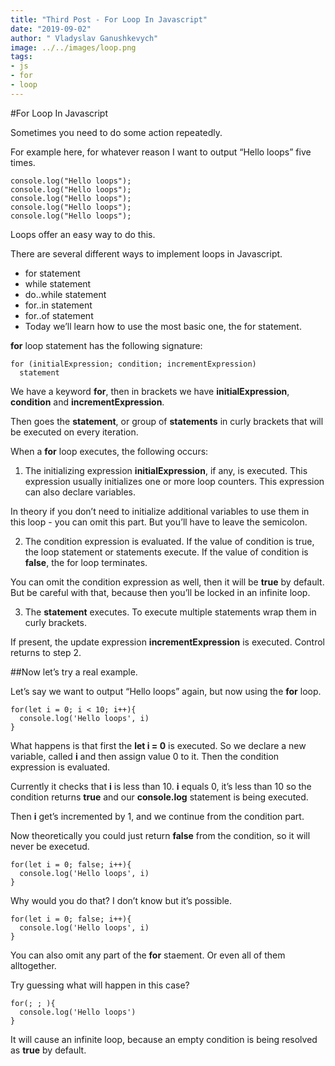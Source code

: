 ```yaml
---
title: "Third Post - For Loop In Javascript"
date: "2019-09-02"
author: " Vladyslav Ganushkevych"
image: ../../images/loop.png
tags:
- js
- for
- loop
---
```

#For Loop In Javascript

Sometimes you need to do some action repeatedly.

For example here, for whatever reason I want to output “Hello loops” five times.
```
console.log("Hello loops");
console.log("Hello loops");
console.log("Hello loops");
console.log("Hello loops");
console.log("Hello loops");
```
Loops offer an easy way to do this.

There are several different ways to implement loops in Javascript.

- for statement
- while statement
- do..while statement
- for..in statement
- for..of statement
- Today we’ll learn how to use the most basic one, the for statement.

**for** loop statement has the following signature:
```
for (initialExpression; condition; incrementExpression)
  statement
```
We have a keyword **for**, then in brackets we have **initialExpression**, **condition** and **incrementExpression**.

Then goes the **statement**, or group of **statements** in curly brackets that will be executed on every iteration.

When a **for** loop executes, the following occurs:

1. The initializing expression **initialExpression**, if any, is executed. This expression usually initializes one or more loop counters. This expression can also declare variables.

In theory if you don’t need to initialize additional variables to use them in this loop - you can omit this part. But you’ll have to leave the semicolon.

2. The condition expression is evaluated. If the value of condition is true, the loop statement or statements execute. If the value of condition is **false**, the for loop terminates.

You can omit the condition expression as well, then it will be **true** by default. But be careful with that, because then you’ll be locked in an infinite loop.

3. The **statement** executes. To execute multiple statements wrap them in curly brackets.

If present, the update expression **incrementExpression** is executed. Control returns to step 2.

##Now let’s try a real example.

Let’s say we want to output “Hello loops” again, but now using the **for** loop.
```
for(let i = 0; i < 10; i++){
  console.log('Hello loops', i)
}
```
What happens is that first the **let i = 0** is executed. So we declare a new variable, called **i** and then assign value 0 to it. Then the condition expression is evaluated.

Currently it checks that **i** is less than 10. **i** equals 0, it’s less than 10 so the condition returns **true** and our **console.log** statement is being executed.

Then **i** get’s incremented by 1, and we continue from the condition part.

Now theoretically you could just return **false** from the condition, so it will never be execetud.
```
for(let i = 0; false; i++){
  console.log('Hello loops', i)
}
```
Why would you do that? I don’t know but it’s possible.
```
for(let i = 0; false; i++){
  console.log('Hello loops', i)
}
```
You can also omit any part of the **for** staement. Or even all of them alltogether.

Try guessing what will happen in this case?
```
for(; ; ){
  console.log('Hello loops')
}
```
It will cause an infinite loop, because an empty condition is being resolved as **true** by default.
